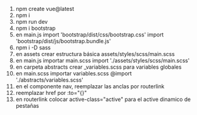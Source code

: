 1. npm create vue@latest
2. npm i
3. npm run dev
4. npm i bootstrap
5. en main.js
   import 'bootstrap/dist/css/bootstrap.css'
   import 'bootstrap/dist/js/bootstrap.bundle.js'
6. npm i -D sass
7. en assets crear estructura básica
   assets/styles/scss/main.scss
8. en main.js importar main.scss
   import './assets/styles/scss/main.scss'
9. en carpeta abstracts crear \_variables.scss para variables globales
10. en main.scss importar variables.scss
    @import './abstracts/variables.scss'
11. en el componente nav, reemplazar las anclas por routerlink
12. reemplazar href por :to="{}"
13. en routerlink colocar active-class="active" para el active dinamico de pestañas
